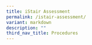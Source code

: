 ```yaml
---
title: iStair Assessment
permalink: /istair-assessment/
variant: markdown
description: ""
third_nav_title: Procedures
---
```

<p></p>